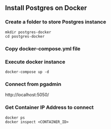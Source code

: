 ## Install Postgres on Docker

### Create a folder to store Postgres instance

```
mkdir postgres-docker
cd postgres-docker
```

### Copy docker-compose.yml file

### Execute docker instance

```docker
docker-compose up -d
```

### Connect from pgadmin

http://localhost:5050/

### Get Container IP Address to connect

```docker
docker ps
docker inspect <CONTAINER_ID>
```

